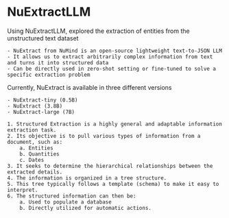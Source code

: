 # NuExtractLLM
Using NuExtractLLM, explored the extraction of entities from the unstructured text dataset

	- NuExtract from NuMind is an open-source lightweight text-to-JSON LLM
	- It allows us to extract arbitrarily complex information from text and turns it into structured data
	- Can be directly used in zero-shot setting or fine-tuned to solve a specific extraction problem

Currently, NuExtract is available in three different versions

	- NuExtract-tiny (0.5B)
	- NuExtract (3.8B)
	- NuExtract-large (7B)

	1. Structured Extraction is a highly general and adaptable information extraction task.
	2. Its objective is to pull various types of information from a document, such as:
		a. Entities
		b. Quantities
		c. Dates
	3. It seeks to determine the hierarchical relationships between the extracted details.
	4. The information is organized in a tree structure.
	5. This tree typically follows a template (schema) to make it easy to interpret.
	6. The structured information can then be:
		a. Used to populate a database
		b. Directly utilized for automatic actions.

